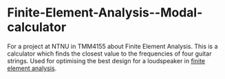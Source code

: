 # Finite-Element-Analysis--Modal-calculator
For a project at NTNU in TMM4155 about Finite Element Analysis. This is a calculator which finds the closest value to the frequencies of four guitar strings. Used for optimising the best design for a loudspeaker in [finite element analysis](https://en.wikipedia.org/wiki/Finite_element_method).

